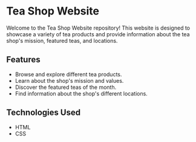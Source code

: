 # Tea Shop Website

Welcome to the Tea Shop Website repository! This website is designed to showcase a variety of tea products and provide information about the tea shop's mission, featured teas, and locations.

## Features
- Browse and explore different tea products.
- Learn about the shop's mission and values.
- Discover the featured teas of the month.
- Find information about the shop's different locations.

## Technologies Used
- HTML
- CSS




